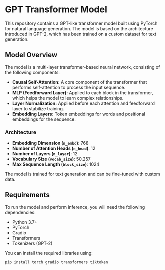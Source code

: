# GPT Transformer Model

This repository contains a GPT-like transformer model built using PyTorch for natural language generation. The model is based on the architecture introduced in GPT-2, which has been trained on a custom dataset for text generation.

## Model Overview

The model is a multi-layer transformer-based neural network, consisting of the following components:

- **Causal Self-Attention:** A core component of the transformer that performs self-attention to process the input sequence.
- **MLP (Feedforward Layer):** Applied to each block in the transformer, which helps the model to learn complex relationships.
- **Layer Normalization:** Applied before each attention and feedforward layer to stabilize training.
- **Embedding Layers:** Token embeddings for words and positional embeddings for the sequence.

### Architecture
- **Embedding Dimension (`n_embd`)**: 768
- **Number of Attention Heads (`n_head`)**: 12
- **Number of Layers (`n_layer`)**: 12
- **Vocabulary Size (`vocab_size`)**: 50,257
- **Max Sequence Length (`block_size`)**: 1024

The model is trained for text generation and can be fine-tuned with custom data.

## Requirements

To run the model and perform inference, you will need the following dependencies:

- Python 3.7+
- PyTorch
- Gradio
- Transformers
- Tokenizers (GPT-2)
  
You can install the required libraries using:

```bash
pip install torch gradio transformers tiktoken
